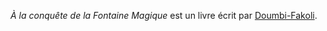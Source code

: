 <!-- TITLE: A La Conquête De La Fontaine Magique -->
<!-- SUBTITLE: Présentation du livre : A La Conquete De La Fontaine Magique -->

*À la conquête de la Fontaine Magique* est un livre écrit par [Doumbi-Fakoli](/personnalite/homme/polymathe/afrique/nord-ouest/pays/mali/doumbi-fakoli).
